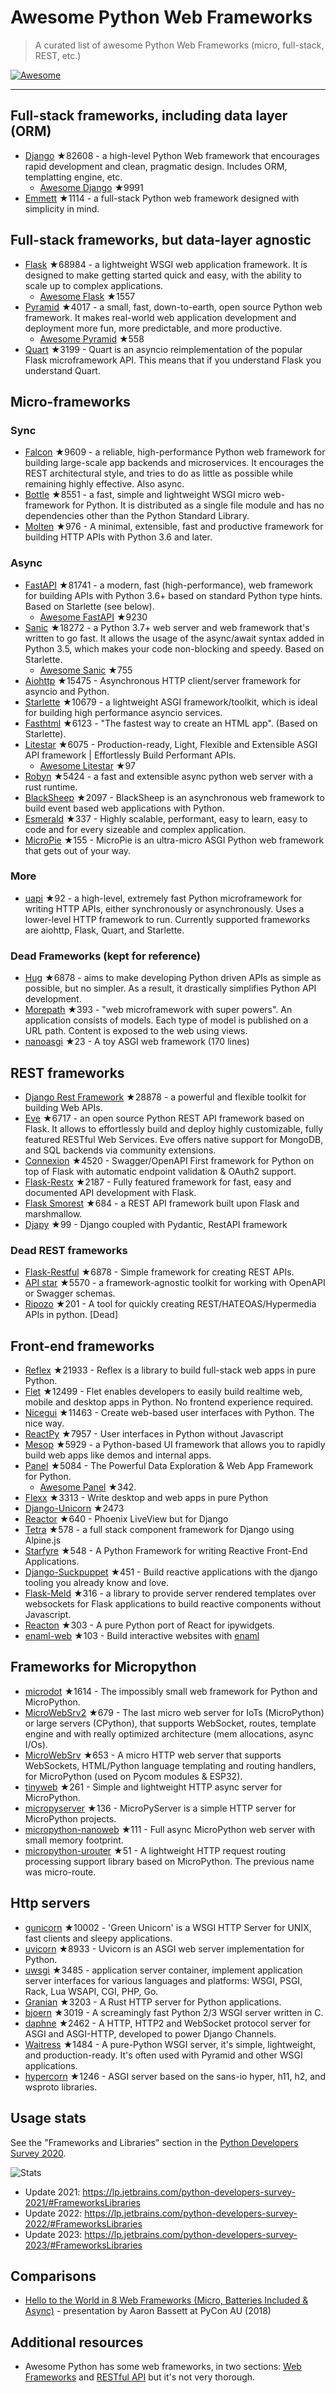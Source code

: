 # Awesome Python Web Frameworks


> A curated list of awesome Python Web Frameworks (micro, full-stack, REST, etc.)


[![Awesome](https://awesome.re/badge.svg)](https://awesome.re)

---

## Full-stack frameworks, including data layer (ORM)


- [Django](https://github.com/django/django) ★82608 - a high-level Python Web framework that encourages rapid development and clean, pragmatic design. Includes ORM, templatting engine, etc.
  - [Awesome Django](https://github.com/wsvincent/awesome-django) ★9991
- [Emmett](https://github.com/emmett-framework/emmett) ★1114 - a full-stack Python web framework designed with simplicity in mind.

## Full-stack frameworks, but data-layer agnostic

- [Flask](https://github.com/pallets/flask) ★68984 - a lightweight WSGI web application framework. It is designed to make getting started quick and easy, with the ability to scale up to complex applications.
  - [Awesome Flask](https://github.com/mjhea0/awesome-flask) ★1557
- [Pyramid](https://github.com/Pylons/pyramid) ★4017 - a small, fast, down-to-earth, open source Python web framework. It makes real-world web application development and deployment more fun, more predictable, and more productive.
  - [Awesome Pyramid](https://github.com/uralbash/awesome-pyramid) ★558
- [Quart](https://github.com/pallets/quart) ★3199 - Quart is an asyncio reimplementation of the popular Flask microframework API. This means that if you understand Flask you understand Quart.

## Micro-frameworks

### Sync

- [Falcon](https://github.com/falconry/falcon) ★9609 - a reliable, high-performance Python web framework for building large-scale app backends and microservices. It encourages the REST architectural style, and tries to do as little as possible while remaining highly effective. Also async.
- [Bottle](https://github.com/bottlepy/bottle) ★8551 - a fast, simple and lightweight WSGI micro web-framework for Python. It is distributed as a single file module and has no dependencies other than the Python Standard Library.
- [Molten](https://github.com/Bogdanp/molten) ★976 - A minimal, extensible, fast and productive framework for building HTTP APIs with Python 3.6 and later.

### Async

- [FastAPI](https://github.com/tiangolo/fastapi) ★81741 - a modern, fast (high-performance), web framework for building APIs with Python 3.6+ based on standard Python type hints. Based on Starlette (see below).
  - [Awesome FastAPI](https://github.com/mjhea0/awesome-fastapi) ★9230
- [Sanic](https://github.com/sanic-org/sanic) ★18272 - a Python 3.7+ web server and web framework that's written to go fast. It allows the usage of the async/await syntax added in Python 3.5, which makes your code non-blocking and speedy. Based on Starlette.
  - [Awesome Sanic](https://github.com/mekicha/awesome-sanic) ★755
- [Aiohttp](https://github.com/aio-libs/aiohttp) ★15475 - Asynchronous HTTP client/server framework for asyncio and Python.
- [Starlette](https://github.com/encode/starlette) ★10679 - a lightweight ASGI framework/toolkit, which is ideal for building high performance asyncio services.
- [Fasthtml](https://github.com/AnswerDotAI/fasthtml) ★6123 - "The fastest way to create an HTML app". (Based on Starlette).
- [Litestar](https://github.com/litestar-org/litestar) ★6075 - Production-ready, Light, Flexible and Extensible ASGI API framework | Effortlessly Build Performant APIs.
  - [Awesome Litestar](https://github.com/litestar-org/awesome-litestar) ★97
- [Robyn](https://github.com/sansyrox/robyn) ★5424 - a fast and extensible async python web server with a rust runtime.
- [BlackSheep](https://github.com/Neoteroi/BlackSheep) ★2097 - BlackSheep is an asynchronous web framework to build event based web applications with Python.
- [Esmerald](https://github.com/dymmond/esmerald) ★337 - Highly scalable, performant, easy to learn, easy to code and for every sizeable and complex application.
- [MicroPie](https://github.com/patx/micropie) ★155 - MicroPie is an ultra-micro ASGI Python web framework that gets out of your way.


### More

- [uapi](https://github.com/Tinche/uapi) ★92 - a high-level, extremely fast Python microframework for writing HTTP APIs, either synchronously or asynchronously. Uses a lower-level HTTP framework to run. Currently supported frameworks are aiohttp, Flask, Quart, and Starlette.

### Dead Frameworks (kept for reference)

- [Hug](https://github.com/hugapi/hug) ★6878 - aims to make developing Python driven APIs as simple as possible, but no simpler. As a result, it drastically simplifies Python API development.
- [Morepath](https://github.com/morepath/morepath) ★393 - "web microframework with super powers". An application consists of models. Each type of model is published on a URL path. Content is exposed to the web using views.
- [nanoasgi](https://github.com/qweeze/nanoasgi) ★23 - A toy ASGI web framework (170 lines)


## REST frameworks

- [Django Rest Framework](https://github.com/encode/django-rest-framework) ★28878 - a powerful and flexible toolkit for building Web APIs.
- [Eve](https://github.com/pyeve/eve) ★6717 - an open source Python REST API framework based on Flask. It allows to effortlessly build and deploy highly customizable, fully featured RESTful Web Services. Eve offers native support for MongoDB, and SQL backends via community extensions.
- [Connexion](https://github.com/zalando/connexion) ★4520 - Swagger/OpenAPI First framework for Python on top of Flask with automatic endpoint validation & OAuth2 support.
- [Flask-Restx](https://github.com/python-restx/flask-restx) ★2187 - Fully featured framework for fast, easy and documented API development with Flask.
- [Flask Smorest](https://github.com/marshmallow-code/flask-smorest) ★684 - a REST API framework built upon Flask and marshmallow.
- [Djapy](https://github.com/Bishwas-py/djapy) ★99 - Django coupled with Pydantic, RestAPI framework

### Dead REST frameworks

- [Flask-Restful](https://github.com/flask-restful/flask-restful) ★6878 - Simple framework for creating REST APIs.
- [API star](https://github.com/encode/apistar) ★5570 - a framework-agnostic toolkit for working with OpenAPI or Swagger schemas.
- [Ripozo](https://github.com/vertical-knowledge/ripozo) ★201 -  A tool for quickly creating REST/HATEOAS/Hypermedia APIs in python. [Dead]


## Front-end frameworks

- [Reflex](https://github.com/reflex-dev/reflex) ★21933 - Reflex is a library to build full-stack web apps in pure Python.
- [Flet](https://github.com/flet-dev/flet) ★12499 - Flet enables developers to easily build realtime web, mobile and desktop apps in Python. No frontend experience required.
- [Nicegui](https://github.com/zauberzeug/nicegui) ★11463 - Create web-based user interfaces with Python. The nice way.
- [ReactPy](https://github.com/reactive-python/reactpy) ★7957 - User interfaces in Python without Javascript
- [Mesop](https://github.com/google/mesop) ★5929 - a Python-based UI framework that allows you to rapidly build web apps like demos and internal apps.
- [Panel](https://github.com/holoviz/panel) ★5084 - The Powerful Data Exploration & Web App Framework for Python.
  - [Awesome Panel](https://awesome-panel.org/) ★342.
- [Flexx](https://github.com/flexxui/flexx) ★3313 -  Write desktop and web apps in pure Python
- [Django-Unicorn](https://github.com/adamghill/django-unicorn) ★2473
- [Reactor](https://github.com/edelvalle/reactor) ★640 -  Phoenix LiveView but for Django
- [Tetra](https://github.com/tetra-framework/tetra) ★578 - a full stack component framework for Django using Alpine.js
- [Starfyre](https://github.com/sansyrox/starfyre) ★548 - A Python Framework for writing Reactive Front-End Applications.
- [Django-Suckpuppet](https://github.com/jonathan-s/django-sockpuppet) ★451 - Build reactive applications with the django tooling you already know and love.
- [Flask-Meld](https://github.com/mikeabrahamsen/Flask-Meld) ★316 - a library to provide server rendered templates over websockets for Flask applications to build reactive components without Javascript.
- [Reacton](https://github.com/widgetti/reacton) ★303 - A pure Python port of React for ipywidgets.
- [enaml-web](https://github.com/codelv/enaml-web) ★103 - Build interactive websites with [enaml](https://github.com/nucleic/enaml)

## Frameworks for Micropython

- [microdot](https://github.com/miguelgrinberg/microdot) ★1614 - The impossibly small web framework for Python and MicroPython.
- [MicroWebSrv2](https://github.com/jczic/MicroWebSrv2) ★679 - The last micro web server for IoTs (MicroPython) or large servers (CPython), that supports WebSocket, routes, template engine and with really optimized architecture (mem allocations, async I/Os).
- [MicroWebSrv](https://github.com/jczic/MicroWebSrv) ★653 - A micro HTTP web server that supports WebSockets, HTML/Python language templating and routing handlers, for MicroPython (used on Pycom modules & ESP32).
- [tinyweb](https://github.com/belyalov/tinyweb) ★261 - Simple and lightweight HTTP async server for MicroPython.
- [micropyserver](https://github.com/troublegum/micropyserver) ★136 - MicroPyServer is a simple HTTP server for MicroPython projects.
- [micropython-nanoweb](https://github.com/hugokernel/micropython-nanoweb) ★111 - Full async MicroPython web server with small memory footprint.
- [micropython-urouter](https://github.com/whales-chen/micropython-urouter) ★51 - A lightweight HTTP request routing processing support library based on MicroPython. The previous name was micro-route.

## Http servers

- [gunicorn](https://github.com/benoitc/gunicorn) ★10002 - 'Green Unicorn' is a WSGI HTTP Server for UNIX, fast clients and sleepy applications.
- [uvicorn](https://github.com/encode/uvicorn) ★8933 - Uvicorn is an ASGI web server implementation for Python.
- [uwsgi](https://github.com/unbit/uwsgi) ★3485 - application server container, implement application server interfaces for various languages and platforms: WSGI, PSGI, Rack, Lua WSAPI, CGI, PHP, Go.
- [Granian](https://github.com/emmett-framework/granian) ★3203 - A Rust HTTP server for Python applications.
- [bjoern](https://github.com/jonashaag/bjoern) ★3019 - A screamingly fast Python 2/3 WSGI server written in C.
- [daphne](https://github.com/django/daphne) ★2462 - A HTTP, HTTP2 and WebSocket protocol server for ASGI and ASGI-HTTP, developed to power Django Channels.
- [Waitress](https://github.com/Pylons/waitress) ★1484 - A pure-Python WSGI server, it's simple, lightweight, and production-ready. It's often used with Pyramid and other WSGI applications.
- [hypercorn](https://github.com/pgjones/hypercorn) ★1246 - ASGI server based on the sans-io hyper, h11, h2, and wsproto libraries.

## Usage stats

See the "Frameworks and Libraries" section in the [Python Developers Survey 2020](https://www.jetbrains.com/lp/python-developers-survey-2020/).

![Stats](https://raw.githubusercontent.com/sfermigier/awesome-python-web-frameworks/main/python-web-frameworks-usage.png)

- Update 2021: <https://lp.jetbrains.com/python-developers-survey-2021/#FrameworksLibraries>
- Update 2022: <https://lp.jetbrains.com/python-developers-survey-2022/#FrameworksLibraries>
- Update 2023: <https://lp.jetbrains.com/python-developers-survey-2023/#FrameworksLibraries>


## Comparisons

- [Hello to the World in 8 Web Frameworks (Micro, Batteries Included & Async)](https://noti.st/aaronbassett/lK9Ah7/hello-to-the-world-in-8-web-frameworks-micro-batteries-included-async) - presentation by Aaron Bassett at PyCon AU (2018)


## Additional resources

- Awesome Python has some web frameworks, in two sections: [Web Frameworks](https://github.com/vinta/awesome-python#web-frameworks) and [RESTful API](https://github.com/vinta/awesome-python#restful-api) but it's not very thorough.
